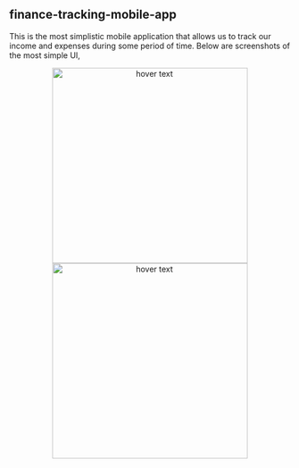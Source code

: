 ## finance-tracking-mobile-app
This is the most simplistic mobile application that allows us to track our income and expenses during some period of time. Below are screenshots of the most simple UI, 

<!-- ![Screenshot_1639202603](https://user-images.githubusercontent.com/66674500/145699381-a55ea714-c3a2-4335-8d21-c9aaa1f4e643.png)
![Screenshot_1639202594](https://user-images.githubusercontent.com/66674500/145699387-b3593f01-5241-443e-b7b6-ba63cc1affe1.png)
![Screenshot_1639202601](https://user-images.githubusercontent.com/66674500/145699389-3ba67822-af29-415a-bc0e-db6825fa02f9.png)
![Screenshot_1639202588](https://user-images.githubusercontent.com/66674500/145699390-44cfd890-8944-4e9a-af43-819db2ba57c0.png)
 -->
 <p align="center">
  <img src="https://user-images.githubusercontent.com/66674500/145699381-a55ea714-c3a2-4335-8d21-c9aaa1f4e643.png" width="350" title="hover text">
  <img src="https://user-images.githubusercontent.com/66674500/145699381-a55ea714-c3a2-4335-8d21-c9aaa1f4e643.png" width="350" title="hover text">
</p>
